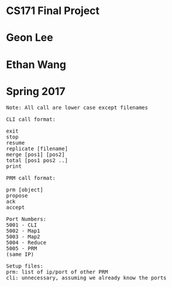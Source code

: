 # CS171 Final Project
# Geon Lee
# Ethan Wang
# Spring 2017

<pre>
Note: All call are lower case except filenames

CLI call format:
<PRM>
exit
stop
resume
replicate [filename]
merge [pos1] [pos2]
total [pos1 pos2 ..]
print

PRM call format:
<PRM>
prm [object]
propose
ack
accept 

Port Numbers:
5001 - CLI
5002 - Map1
5003 - Map2
5004 - Reduce
5005 - PRM
(same IP)

Setup files:
prm: list of ip/port of other PRM
cli: unnecessary, assuming we already know the ports
</pre>
